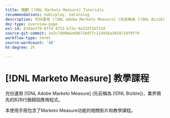 ```yaml
---
title: 概觀 [!DNL Marketo Measure] Tutorials
recommendations: noDisplay, noCatalog
description: 充份運用 [!DNL Adobe Marketo Measure] (先前稱為 [!DNL Bizible])，業界領先的B2B行銷歸因應用程式。
doc-type: overview-page
exl-id: 83dae370-8ffd-4715-b72e-4e232f1bf31d
source-git-commit: 3a3c7d0066e696728df7c114938a365972df9f74
workflow-type: tm+mt
source-wordcount: '48'
ht-degree: 2%

---
```


# [!DNL Marketo Measure] 教學課程

充份運用 [!DNL Adobe Marketo Measure] (先前稱為 [!DNL Bizible])，業界領先的B2B行銷歸因應用程式。

本使用手冊包含了Marketo Measure功能的相關影片和教學課程。

<div id="recs-overview-body-1"></div>
<div id="recs-overview-body-2"></div>
<div id="recs-overview-body-3"></div>
<div id="recs-overview-body-4"></div>
<div id="recs-overview-body-5"></div>
<div id="recs-overview-body-6"></div>
